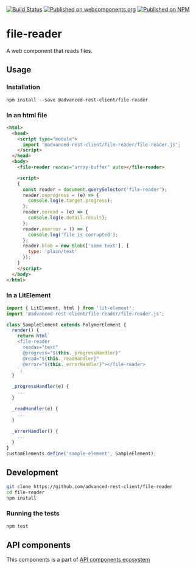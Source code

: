 [![Build Status](https://travis-ci.org/advanced-rest-client/file-reader.svg?branch=stage)](https://travis-ci.org/advanced-rest-client/file-reader)
[![Published on webcomponents.org](https://img.shields.io/badge/webcomponents.org-published-blue.svg)](https://www.webcomponents.org/element/advanced-rest-client/file-reader)
[![Published on NPM](https://img.shields.io/npm/v/@advanced-rest-client/file-reader.svg)](https://www.npmjs.com/package/@advanced-rest-client/file-reader)

# file-reader

A web component that reads files.

## Usage

### Installation
```
npm install --save @advanced-rest-client/file-reader
```

### In an html file

```html
<html>
  <head>
    <script type="module">
      import '@advanced-rest-client/file-reader/file-reader.js';
    </script>
  </head>
  <body>
    <file-reader readas="array-buffer" auto></file-reader>

    <script>
    {
      const reader = document.querySelector('file-reader');
      reader.onprogress = (e) => {
        console.log(e.target.progress);
      };
      reader.onread = (e) => {
        console.log(e.detail.result);
      };
      reader.onerror = () => {
        console.log('file is corrupted');
      };
      reader.blob = new Blob(['some text'], {
        type: 'plain/text'
      });
    }
    </script>
  </body>
</html>
```

### In a LitElement

```js
import { LitElement, html } from 'lit-element';
import '@advanced-rest-client/file-reader/file-reader.js';

class SampleElement extends PolymerElement {
  render() {
    return html`
    <file-reader
      readas="text"
      @progress="${this._progressHandler}"
      @read="${this._readHandler}"
      @error="${this._errorHandler}"></file-reader>
    `;
  }

  _progressHandler(e) {
    ...
  }

  _readHandler(e) {
    ...
  }

  _errorHandler() {
    ...
  }
}
customElements.define('sample-element', SampleElement);
```

## Development

```sh
git clone https://github.com/advanced-rest-client/file-reader
cd file-reader
npm install
```

### Running the tests
```sh
npm test
```

## API components

This components is a part of [API components ecosystem](https://elements.advancedrestclient.com/)
